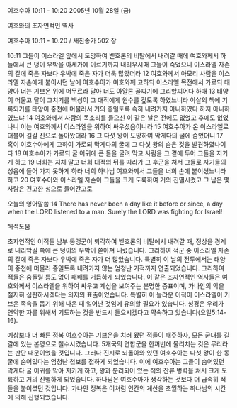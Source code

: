 여호수아 10:11 - 10:20 
2005년 10월 28일 (금)

여호와의 초자연적인 역사



여호수아 10:11 - 10:20 / 새찬송가 502 장


10:11 그들이 이스라엘 앞에서 도망하여 벧호론의 비탈에서 내려갈 때에 여호와께서 하늘에서 큰 덩이 우박을 아세가에 이르기까지 내리우시매 그들이 죽었으니 이스라엘 자손의 칼에 죽은 자보다 우박에 죽은 자가 더욱 많았더라 12 여호와께서 아모리 사람을 이스라엘 자손에게 붙이시던 날에 여호수아가 여호와께 고하되 이스라엘 목전에서 가로되 태양아 너는 기브온 위에 머무르라 달아 너도 아얄론 골짜기에 그리할찌어다 하매 13 태양이 머물고 달이 그치기를 백성이 그 대적에게 원수를 갚도록 하였느니라 야살의 책에 기록되기를 태양이 중천에 머물러서 거의 종일토록 속히 내려가지 아니하였다 하지 아니하였느냐 14 여호와께서 사람의 목소리를 들으신 이 같은 날은 전에도 없었고 후에도 없었나니 이는 여호와께서 이스라엘을 위하여 싸우셨음이니라 15 여호수아가 온 이스라엘로 더불어 길갈 진으로 돌아왔더라 16 그 다섯 왕이 도망하여 막게다의 굴에 숨었더니 17 혹이 여호수아에게 고하여 가로되 막게다의 굴에 그 다섯 왕의 숨은 것을 발견하였나이다 18 여호수아가 가로되 굴 어귀에 큰 돌을 굴려 막고 사람을 그 곁에 두어 그들을 지키게 하고 19 너희는 지체 말고 너희 대적의 뒤를 따라가 그 후군을 쳐서 그들로 자기들의 성읍에 들어 가지 못하게 하라 너희 하나님 여호와께서 그들을 너희 손에 붙이셨느니라 하고 20 여호수아와 이스라엘 자손이 그들을 크게 도륙하여 거의 진멸시켰고 그 남은 몇 사람은 견고한 성으로 들어간고로 

오늘의 영어말씀 
14 There has never been a day like it before or since, a day when the LORD listened to a man. Surely the LORD was fighting for Israel!

해석도움





초자연적인 이적들 
남부 동맹군이 퇴각하여 벧호론의 비탈에서 내려갈 때, 정상을 경계로 내리막길 쪽에 큰 덩이의 우박이 쏟아져 내렸습니다. 그리하여 적군 중 이스라엘 자손의 칼에 죽은 자보다 우박에 죽은 자가 더 많았습니다. 특별히 이 날의 전투에서는 태양이 중천에 머물러 종일토록 내려가지 않는 엄청난 기적까지 연출되었습니다. 그리하여 적들은 숨돌릴 틈도 없이 패배를 거듭하게 되었습니다. 이 같은 초자연적인 역사들은 여호와께서 이스라엘을 위하여 싸우고 계심을 보여주는 분명한 증표이며, 가나안의 악을 철저히 심판하시겠다는 의지의 표출이었습니다. 특별히 이 놀라운 이적이 이스라엘이 기브온 족속을 돕기 위해 나온 때 일어난 것임에 유의할 필요가 있습니다. 성경은 우리가 연약한 자를 위해서 기도하는 것을 반드시 들으시겠다고 약속하고 있습니다(요일5:14-16). 

예상보다 더 빠른 정복 
여호수아는 기브온을 치러 왔던 적들이 패주하자, 모든 군대를 길갈에 있는 본영으로 철수시켰습니다. 5개국의 연합군을 한꺼번에 물리치는 것은 무리라는 판단 때문이었을 것입니다. 그러나 진지로 되돌아와 있던 여호수아는 다섯 왕이 한 동굴에 숨어있다는 엄청난 첩보를 접하게 되었습니다. 이에 여호수아는 그들이 숨어있던 막게다 굴 어귀를 막아 지키게 하고, 왕과 분리되어 있는 적의 잔류 병력을 쳐서 크게 도륙하고 거의 진멸하게 되었습니다. 하나님은 여호수아가 생각하는 것보다 더 급속히 적들을 붙이셨던 것입니다. 가나안 정복은 이처럼 인간의 계산을 초월하는 하나님의 시간에 의해 진행되었습니다.